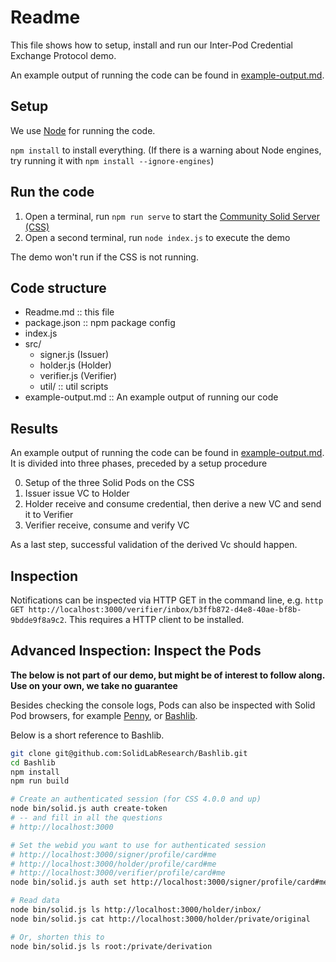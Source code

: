 # Readme

This file shows how to setup, install and run our Inter-Pod Credential Exchange Protocol demo.

An example output of running the code can be found in [example-output.md](./example-output.md).

## Setup

We use [Node](https://docs.npmjs.com/downloading-and-installing-node-js-and-npm) for running the code.

`npm install` to install everything. (If there is a warning about Node engines, try running it with `npm install --ignore-engines`)

## Run the code

1. Open a terminal, run `npm run serve` to start the [Community Solid Server (CSS)](https://github.com/CommunitySolidServer/CommunitySolidServer)
2. Open a second terminal, run `node index.js` to execute the demo

The demo won't run if the CSS is not running.

## Code structure

- Readme.md :: this file
- package.json :: npm package config
- index.js
- src/
  - signer.js (Issuer)
  - holder.js (Holder)
  - verifier.js (Verifier)
  - util/ :: util scripts
- example-output.md :: An example output of running our code


## Results

An example output of running the code can be found in [example-output.md](./example-output.md). It is divided into three phases, preceded by a setup procedure

0. Setup of the three Solid Pods on the CSS
1. Issuer issue VC to Holder
2. Holder receive and consume credential, then derive a new VC and send it to Verifier
3. Verifier receive, consume and verify VC

As a last step, successful validation of the derived Vc should happen.


## Inspection

Notifications can be inspected via HTTP GET in the command line, e.g. `http GET http://localhost:3000/verifier/inbox/b3ffb872-d4e8-40ae-bf8b-9bdde9f8a9c2`. This requires a HTTP client to be installed.


## Advanced Inspection: Inspect the Pods

**The below is not part of our demo, but might be of interest to follow along. Use on your own, we take no guarantee**

Besides checking the console logs,
Pods can also be inspected with Solid Pod browsers, 
for example [Penny]([url](https://penny.vincenttunru.com/)), or [Bashlib](https://github.com/SolidLabResearch/Bashlib).

Below is a short reference to Bashlib.

```bash
git clone git@github.com:SolidLabResearch/Bashlib.git
cd Bashlib
npm install 
npm run build
```


```bash
# Create an authenticated session (for CSS 4.0.0 and up)
node bin/solid.js auth create-token
# -- and fill in all the questions
# http://localhost:3000

# Set the webid you want to use for authenticated session
# http://localhost:3000/signer/profile/card#me
# http://localhost:3000/holder/profile/card#me
# http://localhost:3000/verifier/profile/card#me
node bin/solid.js auth set http://localhost:3000/signer/profile/card#me

# Read data
node bin/solid.js ls http://localhost:3000/holder/inbox/ 
node bin/solid.js cat http://localhost:3000/holder/private/original

# Or, shorten this to 
node bin/solid.js ls root:/private/derivation
```
